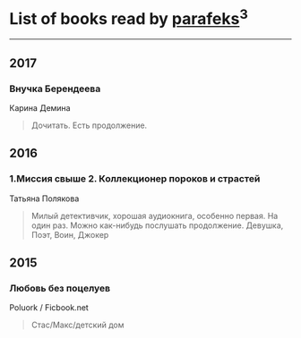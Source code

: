 # List of books read by [parafeks](http://vk.com/id16366623)<sup>3</sup>
---

## 2017

### Внучка Берендеева
Карина Демина
> Дочитать. Есть продолжение.



## 2016

### 1.Миссия свыше 2. Коллекционер пороков и страстей
Татьяна Полякова
> Милый детективчик, хорошая аудиокнига, особенно первая. На один раз. Можно как-нибудь послушать продолжение. Девушка, Поэт, Воин, Джокер



## 2015

### Любовь без поцелуев
Poluork / Ficbook.net
> Стас/Макс/детский дом



